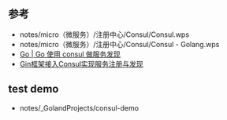## 参考
- notes/micro（微服务）/注册中心/Consul/Consul.wps
- notes/micro（微服务）/注册中心/Consul/Consul - Golang.wps
- [Go | Go 使用 consul 做服务发现](https://mp.weixin.qq.com/s/fHh_7MCCOmNup96ya7WhZQ)
- [Gin框架接入Consul实现服务注册与发现](https://mp.weixin.qq.com/s/XywGt0qLm71jE_L4TAJRaQ)

## test demo 
- notes/_GolandProjects/consul-demo


